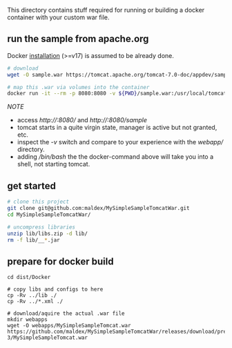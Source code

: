 This directory contains stuff required for running or building a docker container with your custom war file. 

## run the sample from apache.org
Docker [installation](README.docker-install.md) (>=v17) is assumed to be already done.
```bash
# download
wget -O sample.war https://tomcat.apache.org/tomcat-7.0-doc/appdev/sample/sample.war

# map this .war via volumes into the container
docker run -it --rm -p 8080:8080 -v ${PWD}/sample.war:/usr/local/tomcat/webapps/sample.war tomcat:8.5.33-jre8
```
>
*NOTE*
- access _http://<ip>:8080/_ and _http://<ip>:8080/sample_ 
- tomcat starts in a quite virgin state, manager is active but not granted, etc.
- inspect the _-v_ switch and compare to your experience with the _webapp/_ directory.
- adding _/bin/bash_ the the docker-command above will take you into a shell, not starting tomcat.
> 

## get started
```bash
# clone this project
git clone git@github.com:maldex/MySimpleSampleTomcatWar.git
cd MySimpleSampleTomcatWar/

# uncompress libraries
unzip lib/libs.zip -d lib/
rm -f lib/__*.jar
```

## prepare for docker build
```
cd dist/Docker

# copy libs and configs to here
cp -Rv ../lib ./
cp -Rv ../*.xml ./

# download/aquire the actual .war file
mkdir webapps
wget -O webapps/MySimpleSampleTomcat.war https://github.com/maldex/MySimpleSampleTomcatWar/releases/download/pre-3/MySimpleSampleTomcat.war
```